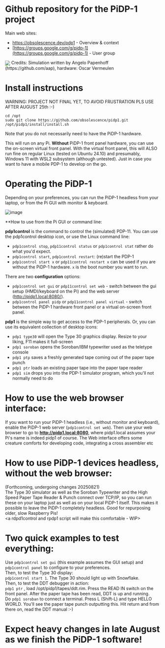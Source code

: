 # Github repository for the PiDP-1 project

Main web sites:

- https://obsolescence.dev/pdp1 - Overview & context
- [https://groups.google.com/g/pidp-1](https://groups.google.com/g/pidp-1) - User group

<img src="https://github.com/user-attachments/assets/8e383528-861b-4829-8799-4ecbf265fde4" align="center" />
Credits: Simulation written by Angelo Papenhoff (https://github.com/aap), hardware: Oscar Vermeulen

# Install instructions

WARNING: PROJECT NOT FINAL YET, TO AVOID FRUSTRATION PLS USE AFTER AUGUST 25th :-)

    cd /opt
    sudo git clone https://github.com/obsolescence/pidp1.git
    /opt/pidp1/install/install.sh

Note that you do not necessarily need to have the PiDP-1 hardware. 

This will run on any Pi. **Without** PiDP-1 front panel hardware, you can use the on-screen virtual front panel.
With the virtual front panel, this will ALSO run fine on regular Linux (tested on Ubuntu 24.10) and presumably, Windows 11 with WSL2 subsystem (although untested). Just in case you want to have a mobile PDP-1 to develop on the go.

# Operating the PiDP-1

Depending on your preferences, you can run the PiDP-1 headless from your laptop, or from the Pi GUI with monitor & keyboard.

![image](https://github.com/user-attachments/assets/e80a1c29-a8c9-4a50-a3a8-43e7163490fb)

**How to use from the Pi GUI or command line:

**pdp1control** is the command to control the (simulated) PDP-11. You can use the pdp1control desktop icon, or use the Linux command line:

- `pdp1control stop`, `pdp11control status` or `pdp1control stat` rather do what you'd expect.
- `pdp1control start`, `pdp1control restart`: (re)start the PDP-1
- `pdp1control start x` or `pdp11control restart x` can be used if you are without the PiDP-1 hardware. `x` is the boot number you want to run.

There are two **configuration** options:

- `pdp1control set gui` or `pdp11control set web` - switch between the gui setup (HMDI/keyboard on the Pi) and the web server (http://pidp1.local:8080/).
- `pdp1control panel pidp` or `pdp11control panel virtual` - switch between the PiDP-1 hardware front panel or a virtual on-screen front panel.

**pdp1** is the simple way to get access to the PDP-1 peripherals. Or, you can use its equivalent collection of desktop icons:

- `pdp1 type30` will open the Type 30 graphics display. Resize to your liking, F11 makes it full-screen
- `pdp1 soroban` opens the Soroban/IBM typewriter used as the teletype console
- `pdp1 ptp` saves a freshly generated tape coming out of the paper tape punch
- `pdp1 ptr` loads an existing paper tape into the paper tape reader
- `pdp1 sim` drops you into the PDP-1 simulator program, which you'll not normally need to do

# How to use the web browser interface:

If you want to run your PiDP-1 headless (i.e., without monitor and keyboard), enable the PiDP-1 web server (`pdp1control set web`). Then use your web browser to go to **http://pidp1.local:8080**, where pidp1.local assumes your Pi's name is indeed pidp1 of course.
The Web interface offers some creature comforts for developing code, integrating a cross assembler etc

# How to use PiDP-1 devices headless, without the web browser:

(Forthcoming, undergoing changes 20250821)<br>
The Type 30 simulator as well as the Soroban Typewriter and the High Speed Paper Tape Reader & Punch connect over TCP/IP, so you can run these on your laptop just as well as on your local PiDP-1 itself. This makes it possible to leave the PiDP-1 completely headless. Good for repurposing older, slow Raspberry Pis!<br>
<a rdpd1control and rpdp1 script will make this comfortable - WIP>

# Two quick examples to test everything:

Use `pdp1control set gui` (this example assumes the GUI setup) and `pdp1control panel` to configure to your preferences.<br>
Then, to test the Type 30 display:<br>
`pdp1control start 1`. The Type 30 should light up with Snowflake.<br>
Then, to test the DDT debugger in action:<br>
`pdp1 ptr` , load /opt/pidp1/tapes/ddt.rim. Press the READ IN switch on the front panel. After the paper tape has been read, DDT is up and running.<br>
Do `pdp1 soroban` to connect a terminal. Press L (Shift-L) and type HELLO WORLD. You'll see the paper tape punch outputting this. Hit return and from there on, read the DDT manual :-)<br>

# Expect heavy changes in late August as we finish the PiDP-1 software!
